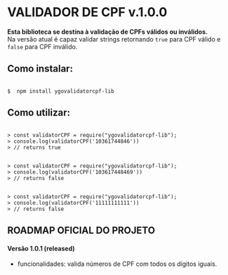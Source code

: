# VALIDADOR DE CPF v.1.0.0

**Esta biblioteca se destina à validação de CPFs válidos ou inválidos.**  
Na versão atual é capaz validar strings retornando `true` para CPF válido e `false` para CPF inválido.

## Como instalar:

```shell

$  npm install ygovalidatorcpf-lib

```

## Como utilizar:

```node

> const validatorCPF = require("ygovalidatorcpf-lib");
> console.log(validatorCPF('10361744846'))
> // returns true

```

```node

> const validatorCPF = require("ygovalidatorcpf-lib");
> console.log(validatorCPF('103617448469'))
> // returns false

```

```node

> const validatorCPF = require("ygovalidatorcpf-lib");
> console.log(validatorCPF('11111111111'))
> // returns false

```

## ROADMAP OFICIAL DO PROJETO

#### Versão 1.0.1 (released)
- funcionalidades: valida números de CPF com todos os dígitos iguais.
